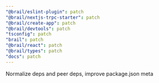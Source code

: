 ```yaml
---
"@brail/eslint-plugin": patch
"@brail/nextjs-trpc-starter": patch
"@brail/create-app": patch
"@brail/devtools": patch
"tsconfig": patch
"brail": patch
"@brail/react": patch
"@brail/types": patch
"docs": patch
---
```


Normalize deps and peer deps, improve package.json meta
